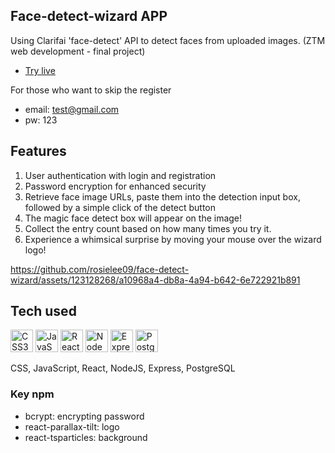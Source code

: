 ## Face-detect-wizard APP
Using Clarifai 'face-detect' API to detect faces from uploaded images.
(ZTM web development - final project)
- [Try live](https://face-recognition-wizard.onrender.com/)
  
For those who want to skip the register
* email: test@gmail.com
* pw: 123

## Features
1. User authentication with login and registration
2. Password encryption for enhanced security
3. Retrieve face image URLs, paste them into the detection input box, followed by a simple click of the detect button
4. The magic face detect box will appear on the image!
5. Collect the entry count based on how many times you try it.
6. Experience a whimsical surprise by moving your mouse over the wizard logo!
   

https://github.com/rosielee09/face-detect-wizard/assets/123128268/a10968a4-db8a-4a94-b642-6e722921b891



## Tech used
<p align="left">
<a href="https://www.w3.org/TR/CSS/#css" target="_blank" rel="noreferrer"><img src="https://raw.githubusercontent.com/danielcranney/readme-generator/main/public/icons/skills/css3-colored.svg" width="36" height="36" alt="CSS3" /></a>
<a href="https://developer.mozilla.org/en-US/docs/Web/JavaScript" target="_blank" rel="noreferrer"><img src="https://raw.githubusercontent.com/danielcranney/readme-generator/main/public/icons/skills/javascript-colored.svg" width="36" height="36" alt="JavaScript" /></a>
<a href="https://reactjs.org/" target="_blank" rel="noreferrer"><img src="https://raw.githubusercontent.com/danielcranney/readme-generator/main/public/icons/skills/react-colored.svg" width="36" height="36" alt="React" /></a>
<a href="https://nodejs.org/en/" target="_blank" rel="noreferrer"><img src="https://raw.githubusercontent.com/danielcranney/readme-generator/main/public/icons/skills/nodejs-colored.svg" width="36" height="36" alt="NodeJS" /></a>
<a href="https://expressjs.com/" target="_blank" rel="noreferrer"><img src="https://raw.githubusercontent.com/danielcranney/readme-generator/main/public/icons/skills/express-colored.svg" width="36" height="36" alt="Express" /></a>
<a href="https://www.postgresql.org/" target="_blank" rel="noreferrer"><img src="https://raw.githubusercontent.com/danielcranney/readme-generator/main/public/icons/skills/postgresql-colored.svg" width="36" height="36" alt="PostgreSQL" /></a>
</p>
<p>CSS, JavaScript, React, NodeJS, Express, PostgreSQL</p>

### Key npm
- bcrypt: encrypting password
- react-parallax-tilt: logo
- react-tsparticles: background


